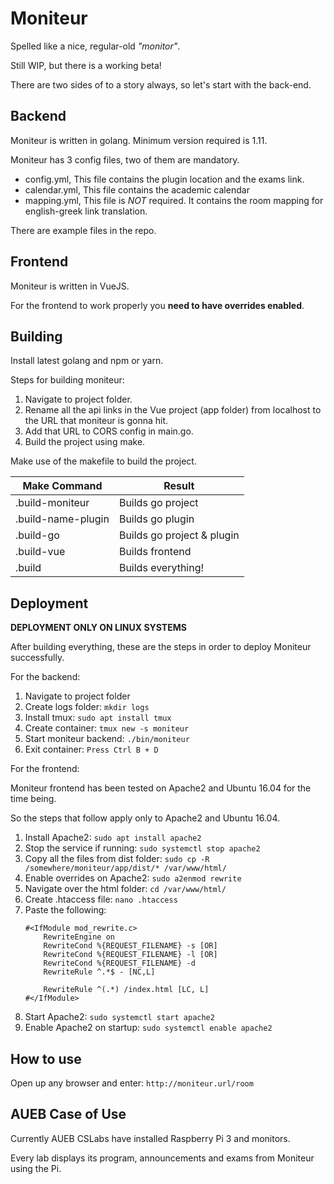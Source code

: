 Moniteur
=======

Spelled like a nice, regular-old *"monitor"*.

Still WIP, but there is a working beta!

There are two sides of to a story always, so let's start with the back-end.

## Backend

Moniteur is written in golang. Minimum version required is 1.11.

Moniteur has 3 config files, two of them are mandatory.

* config.yml, This file contains the plugin location and the exams link.
* calendar.yml, This file contains the academic calendar
* mapping.yml, This file is *NOT* required. It contains the room mapping for english-greek link translation.

There are example files in the repo.

## Frontend

Moniteur is written in VueJS.

For the frontend to work properly you **need to have overrides enabled**.

## Building

Install latest golang and npm or yarn.

Steps for building moniteur:

1. Navigate to project folder.
2. Rename all the api links in the Vue project (app folder) from localhost to the URL that moniteur is gonna hit.
3. Add that URL to CORS config in main.go.
4. Build the project using make.
 
Make use of the makefile to build the project.

Make Command | Result
------------- | -------------------
.build-moniteur | Builds go project
.build-name-plugin | Builds go plugin
.build-go | Builds go project & plugin
.build-vue | Builds frontend
.build | Builds everything!

## Deployment

**DEPLOYMENT ONLY ON LINUX SYSTEMS**

After building everything, these are the steps in order to deploy Moniteur successfully.

For the backend:

1. Navigate to project folder
2. Create logs folder: ```mkdir logs```
3. Install tmux: ```sudo apt install tmux```
4. Create container: ```tmux new -s moniteur```
5. Start moniteur backend: ```./bin/moniteur```
6. Exit container: ```Press Ctrl B + D```

For the frontend:

Moniteur frontend has been tested on Apache2 and Ubuntu 16.04 for the time being.

So the steps that follow apply only to Apache2 and Ubuntu 16.04.

1. Install Apache2: ```sudo apt install apache2```
2. Stop the service if running: ```sudo systemctl stop apache2```
3. Copy all the files from dist folder: ```sudo cp -R /somewhere/moniteur/app/dist/* /var/www/html/```
4. Enable overrides on Apache2: ```sudo a2enmod rewrite```
5. Navigate over the html folder: ```cd /var/www/html/```
6. Create .htaccess file: ```nano .htaccess```
7. Paste the following: 
    ```
   #<IfModule mod_rewrite.c>
        RewriteEngine on
        RewriteCond %{REQUEST_FILENAME} -s [OR]
        RewriteCond %{REQUEST_FILENAME} -l [OR]
        RewriteCond %{REQUEST_FILENAME} -d
        RewriteRule ^.*$ - [NC,L]
   
        RewriteRule ^(.*) /index.html [LC, L]
   #</IfModule>
   ```
8. Start Apache2: ```sudo systemctl start apache2```
9. Enable Apache2 on startup: ```sudo systemctl enable apache2```

## How to use

Open up any browser and enter: ```http://moniteur.url/room```

## AUEB Case of Use

Currently AUEB CSLabs have installed Raspberry Pi 3 and monitors.

Every lab displays its program, announcements and exams from Moniteur using the Pi.